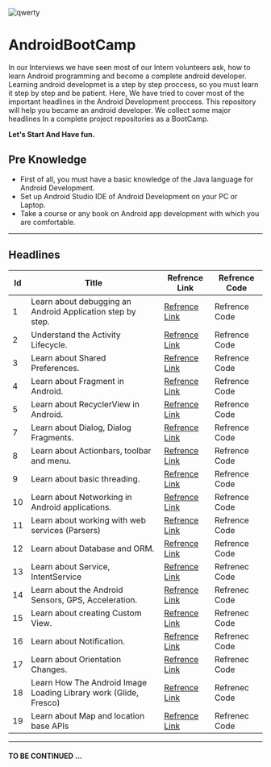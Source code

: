 ![qwerty](https://user-images.githubusercontent.com/13493645/66268485-abdb2300-e84a-11e9-91ef-2c01917f153d.jpg)


# AndroidBootCamp
In our Interviews we have seen most of our Intern volunteers ask, how to learn Android programming and become a complete android developer. Learning android developmet is a step by step proccess, so you must learn it step by step and be patient. Here, We have tried to cover most of the important headlines in the Android Development proccess. This repository will help you became an android developer. We collect some major headlines In a complete project repositories as a BootCamp.

**Let's Start And Have fun.**



## Pre Knowledge
* First of all, you must have a basic knowledge of the Java language for Android Development.
* Set up Android Studio IDE of Android Development on your PC or Laptop.
* Take a course or any book on Android app development with which you are comfortable.

---

## Headlines

| Id | Title | Refrence Link | Refrence Code |
| --- | --- | --- | --- |
|1| Learn about debugging an Android Application step by step.| [Refrence Link](https://developer.android.com/training/data-storage/shared-preferences) | Refrence Code |
|2| Understand the Activity Lifecycle. | [Refrence Link](https://developer.android.com/guide/components/activities/activity-lifecycle) | Refrence Code |
|3| Learn about Shared Preferences. | [Refrence Link](https://developer.android.com/training/data-storage/shared-preferences) | Refrence Code |
|4| Learn about Fragment in Android. | [Refrence Link](https://developer.android.com/guide/components/fragments.html) | Refrence Code |
|5| Learn about RecyclerView in Android.| [Refrence Link](https://developer.android.com/reference/android/support/v7/widget/RecyclerView.html) | Refrence Code |
|7| Learn about Dialog, Dialog Fragments. | [Refrence Link](https://developer.android.com/guide/topics/ui/dialogs) | Refrence Code|
|8| Learn about Actionbars, toolbar and menu. | [Refrence Link](https://developer.android.com/reference/android/widget/Toolbar) | Refrence Code|
|9| Learn about basic threading. | [Refrence Link](https://developer.android.com/topic/performance/threads) | Refrence Code |
|10| Learn about Networking in Android applications. | [Refrence Link](https://developer.android.com/training/basics/network-ops/connecting) | Refrence Code |
|11| Learn about working with web services (Parsers) | [Refrence Link](https://developer.android.com/reference/org/xml/sax/Parser) | Refrence Code |
|12| Learn about Database and ORM. | [Refrence Link](https://developer.android.com/training/data-storage/sqlite) | Refrence Code |
|13| Learn about Service, IntentService | [Refrence Link](https://developer.android.com/guide/components/services.html) | Refrenec Code |
|14| Learn about the Android Sensors, GPS, Acceleration. | [Refrence Link](https://developer.android.com/guide/topics/sensors/sensors_motion.html) | Refrenec Code |
|15| Learn about creating Custom View. | [Refrence Link](https://developer.android.com/training/custom-views/index.html) | Refrenec Code |
|16| Learn about Notification. | [Refrence Link](https://developer.android.com/guide/topics/ui/notifiers/notifications.html) | Refrenec Code |
|17| Learn about Orientation Changes. | [Refrence Link](https://developer.android.com/guide/topics/resources/runtime-changes.html) | Refrenec Code |
|18| Learn How The Android Image Loading Library work (Glide, Fresco) | [Refrence Link](https://github.com/bumptech/glide) | Refrenec Code |
|19| Learn about Map and location base APIs | [Refrence Link](https://developers.google.com/android/reference/com/google/android/gms/maps/MapView) | Refrenec Code |

---

#### TO BE CONTINUED ...

